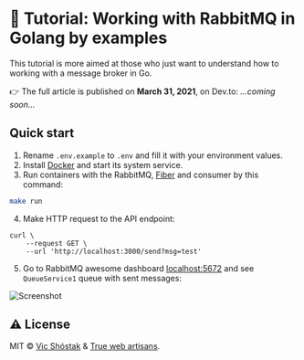 # 📖 Tutorial: Working with RabbitMQ in Golang by examples

This tutorial is more aimed at those who just want to understand how to working with a message broker in Go.

👉 The full article is published on **March 31, 2021**, on Dev.to: _...coming soon..._

## Quick start

1. Rename `.env.example` to `.env` and fill it with your environment values.
2. Install [Docker](https://www.docker.com/get-started) and start its system service.
3. Run containers with the RabbitMQ, [Fiber](https://github.com/gofiber/fiber) and consumer by this command:

```bash
make run
```

4. Make HTTP request to the API endpoint:

```console
curl \
    --request GET \
    --url 'http://localhost:3000/send?msg=test'
```

5. Go to RabbitMQ awesome dashboard [localhost:5672](http://localhost:5672) and see `QueueService1` queue with sent messages:

![Screenshot](https://user-images.githubusercontent.com/11155743/113058619-0bec2480-91b7-11eb-9f0f-1102ea69f2fd.png)

## ⚠️ License

MIT &copy; [Vic Shóstak](https://shostak.dev/) & [True web artisans](https://1wa.co/).
